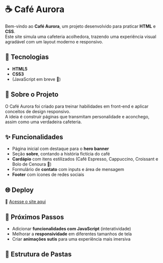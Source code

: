 # ☕ Café Aurora

Bem-vindo ao **Café Aurora**, um projeto desenvolvido para praticar **HTML** e **CSS**.  
Este site simula uma cafeteria acolhedora, trazendo uma experiência visual agradável com um layout moderno e responsivo.

## 🚀 Tecnologias
- **HTML5**
- **CSS3**
- (JavaScript em breve 🚧)

## 📖 Sobre o Projeto
O Café Aurora foi criado para treinar habilidades em front-end e aplicar conceitos de design responsivo.  
A ideia é construir páginas que transmitam personalidade e aconchego, assim como uma verdadeira cafeteria.

## ✨ Funcionalidades
- Página inicial com destaque para o **hero banner**  
- Seção **sobre**, contando a história fictícia do café  
- **Cardápio** com itens estilizados (Café Espresso, Cappuccino, Croissant e Bolo de Cenoura 🍫)  
- Formulário de **contato** com inputs e área de mensagem  
- **Footer** com ícones de redes sociais  


## 🌐 Deploy
🔗 [Acesse o site aqui](https://cafe-aurora-w.netlify.app)

## 📌 Próximos Passos
- Adicionar **funcionalidades com JavaScript** (interatividade)  
- Melhorar a **responsividade** em diferentes tamanhos de tela  
- Criar **animações sutis** para uma experiência mais imersiva  


## 📂 Estrutura de Pastas
